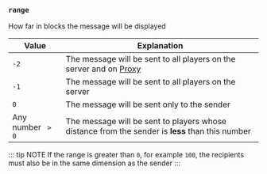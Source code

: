 ### `range`

How far in blocks the message will be displayed

| Value              | Explanation                                                                                                |
|--------------------|-----------------------------------------------------------------------------------------------------------|
| `-2`               | The message will be sent to all players on the server and on [Proxy](/docs/config/plugin/#proxy)            |
| `-1`               | The message will be sent to all players on the server                                                     |
| `0`                | The message will be sent only to the sender                                                               |
| Any number ` > 0`  | The message will be sent to players whose distance from the sender is **less** than this number            |

::: tip NOTE
If the range is greater than `0`, for example `100`, the recipients must also be in the same dimension as the sender
:::
